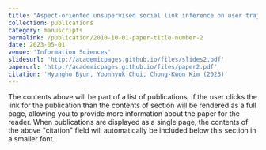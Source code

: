 ```yaml
---
title: "Aspect-oriented unsupervised social link inference on user trajectory data"
collection: publications
category: manuscripts
permalink: /publication/2010-10-01-paper-title-number-2
date: 2023-05-01
venue: 'Information Sciences'
slidesurl: 'http://academicpages.github.io/files/slides2.pdf'
paperurl: 'http://academicpages.github.io/files/paper2.pdf'
citation: 'Hyungho Byun, Yoonhyuk Choi, Chong-Kwon Kim (2023)'
---
```


The contents above will be part of a list of publications, if the user clicks the link for the publication than the contents of section will be rendered as a full page, allowing you to provide more information about the paper for the reader. When publications are displayed as a single page, the contents of the above "citation" field will automatically be included below this section in a smaller font.
